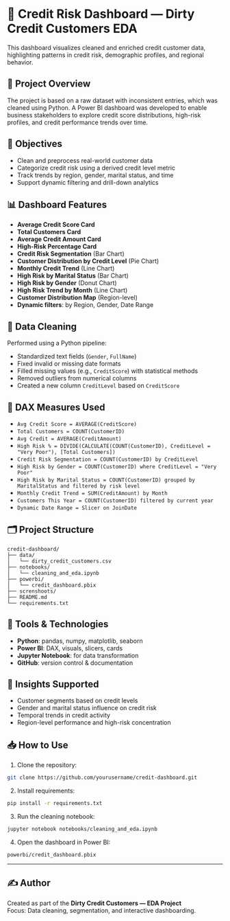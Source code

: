 
# 🧮 Credit Risk Dashboard — Dirty Credit Customers EDA

This dashboard visualizes cleaned and enriched credit customer data, highlighting patterns in credit risk, demographic profiles, and regional behavior.

## 📌 Project Overview

The project is based on a raw dataset with inconsistent entries, which was cleaned using Python. A Power BI dashboard was developed to enable business stakeholders to explore credit score distributions, high-risk profiles, and credit performance trends over time.

## 🎯 Objectives

- Clean and preprocess real-world customer data  
- Categorize credit risk using a derived credit level metric  
- Track trends by region, gender, marital status, and time  
- Support dynamic filtering and drill-down analytics  

## 📊 Dashboard Features

- **Average Credit Score Card**  
- **Total Customers Card**  
- **Average Credit Amount Card**  
- **High-Risk Percentage Card**  
- **Credit Risk Segmentation** (Bar Chart)  
- **Customer Distribution by Credit Level** (Pie Chart)  
- **Monthly Credit Trend** (Line Chart)  
- **High Risk by Marital Status** (Bar Chart)  
- **High Risk by Gender** (Donut Chart)  
- **High Risk Trend by Month** (Line Chart)  
- **Customer Distribution Map** (Region-level)  
- **Dynamic filters**: by Region, Gender, Date Range  


## 🧼 Data Cleaning

Performed using a Python pipeline:
- Standardized text fields (`Gender`, `FullName`)  
- Fixed invalid or missing date formats  
- Filled missing values (e.g., `CreditScore`) with statistical methods  
- Removed outliers from numerical columns  
- Created a new column `CreditLevel` based on `CreditScore`  

## 🧮 DAX Measures Used

- `Avg Credit Score = AVERAGE(CreditScore)`  
- `Total Customers = COUNT(CustomerID)`  
- `Avg Credit = AVERAGE(CreditAmount)`  
- `High Risk % = DIVIDE(CALCULATE(COUNT(CustomerID), CreditLevel = "Very Poor"), [Total Customers])`  
- `Credit Risk Segmentation = COUNT(CustomerID) by CreditLevel`  
- `High Risk by Gender = COUNT(CustomerID) where CreditLevel = "Very Poor"`  
- `High Risk by Marital Status = COUNT(CustomerID) grouped by MaritalStatus and filtered by risk level`  
- `Monthly Credit Trend = SUM(CreditAmount) by Month`  
- `Customers This Year = COUNT(CustomerID) filtered by current year`  
- `Dynamic Date Range = Slicer on JoinDate`  

## 🗂️ Project Structure

```
credit-dashboard/
├── data/
│   └── dirty_credit_customers.csv
├── notebooks/
│   └── cleaning_and_eda.ipynb
├── powerbi/
│   └── credit_dashboard.pbix
├── screnshoots/
├── README.md
└── requirements.txt
```

## 🧰 Tools & Technologies

- **Python**: pandas, numpy, matplotlib, seaborn  
- **Power BI**: DAX, visuals, slicers, cards  
- **Jupyter Notebook**: for data transformation  
- **GitHub**: version control & documentation  

## 📌 Insights Supported

- Customer segments based on credit levels  
- Gender and marital status influence on credit risk  
- Temporal trends in credit activity  
- Region-level performance and high-risk concentration  

## 📥 How to Use

1. Clone the repository:
```bash
git clone https://github.com/yourusername/credit-dashboard.git
```

2. Install requirements:
```bash
pip install -r requirements.txt
```

3. Run the cleaning notebook:
```bash
jupyter notebook notebooks/cleaning_and_eda.ipynb
```

4. Open the dashboard in Power BI:
```
powerbi/credit_dashboard.pbix
```

---

## ✍️ Author

Created as part of the **Dirty Credit Customers — EDA Project**  
Focus: Data cleaning, segmentation, and interactive dashboarding.
